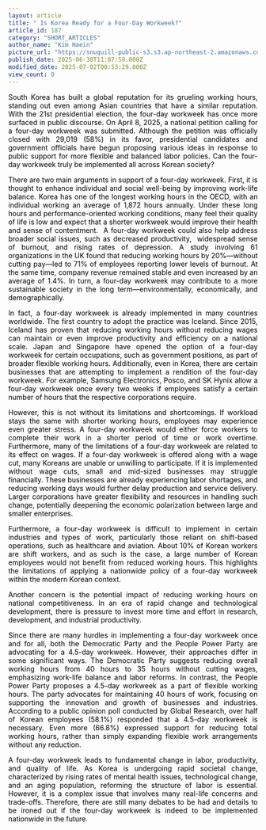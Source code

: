 ```yaml
---
layout: article
title: " Is Korea Ready for a Four-Day Workweek?"
article_id: 187
category: "SHORT_ARTICLES"
author_name: "Kim Haein"
picture_url: "https://snuquill-public-s3.s3.ap-northeast-2.amazonaws.com/photo/article/8c8cf579-b0bd-4994-9c2b-dafa82d71e48.png"
publish_date: 2025-06-30T11:07:59.000Z
modified_date: 2025-07-02T00:53:29.000Z
view_count: 0
---
```


<p style="text-align:justify;"><span style="background-color:transparent;color:#000000;">South Korea has built a global reputation for its grueling working hours, standing out even among Asian countries that have a similar reputation. With the 21st presidential election, the four-day workweek has once more surfaced in public discourse. On April 8, 2025, a national petition calling for a four-day workweek was submitted. Although the petition was officially closed with 29,019 (58%) in its favor, presidential candidates and government officials have begun proposing various ideas in response to public support for more flexible and balanced labor policies. Can the four-day workweek truly be implemented all across Korean society?</span></p><p style="text-align:justify;"><span style="background-color:transparent;color:#000000;">There are two main arguments in support of a four-day workweek. First, it is thought to enhance individual and social well-being by improving work-life balance. Korea has one of the longest working hours in the OECD, with an individual working an average of 1,872 hours annually. Under these long hours and performance-oriented working conditions, many feel their quality of life is low and expect that a shorter workweek would improve their health and sense of contentment.&nbsp; A four-day workweek could also help address broader social issues, such as decreased productivity,&nbsp; widespread sense of burnout, and rising rates of depression. A study involving 61 organizations in the UK found that reducing working hours by 20%—without cutting pay—led to 71% of employees reporting lower levels of burnout. At the same time, company revenue remained stable and even increased by an average of 1.4%. In turn, a four-day workweek may contribute to a more sustainable society in the long term—environmentally, economically, and demographically.&nbsp;</span></p><p style="text-align:justify;"><span style="background-color:transparent;color:#000000;">In fact, a four-day workweek is already implemented in many countries worldwide. The first country to adopt the practice was Iceland. Since 2015, Iceland has proven that reducing working hours without reducing wages can maintain or even improve productivity and efficiency on a national scale. Japan and Singapore have opened the option of a four-day workweek for certain occupations, such as government positions, as part of broader flexible working hours. Additionally, even in Korea, there are certain businesses that are attempting to implement a rendition of the four-day workweek. For example, Samsung Electronics, Posco, and SK Hynix allow a four-day workweek once every two weeks if employees satisfy a certain number of hours that the respective corporations require.&nbsp;</span></p><p style="text-align:justify;"><span style="background-color:transparent;color:#000000;">However, this is not without its limitations and shortcomings. If workload stays the same with shorter working hours, employees may experience even greater stress. A four-day workweek would either force workers to complete their work in a shorter period of time or work overtime. Furthermore, many of the limitations of a four-day workweek are related to its effect on wages. If a four-day workweek is offered along with a wage cut, many Koreans are unable or unwilling to participate. If it is implemented without wage cuts, small and mid-sized businesses may struggle financially. These businesses are already experiencing labor shortages, and reducing working days would further delay production and service delivery. Larger corporations have greater flexibility and resources in handling such change, potentially deepening the economic polarization between large and smaller enterprises.&nbsp;</span></p><p style="text-align:justify;"><span style="background-color:transparent;color:#000000;">Furthermore, a four-day workweek is difficult to implement in certain industries and types of work, particularly those reliant on shift-based operations, such as healthcare and aviation. About 10% of Korean workers are shift workers, and as such is the case, a large number of Korean employees would not benefit from reduced working hours. This highlights the limitations of applying a nationwide policy of a four-day workweek within the modern Korean context.&nbsp;</span></p><p style="text-align:justify;"><span style="background-color:transparent;color:#000000;">Another concern is the potential impact of reducing working hours on national competitiveness. In an era of rapid change and technological development, there is pressure to invest more time and effort in research, development, and industrial productivity.</span></p><p style="text-align:justify;"><span style="background-color:transparent;color:#000000;">Since there are many hurdles in implementing a four-day workweek once and for all, both the Democratic Party and the People Power Party are advocating for a 4.5-day workweek. However, their approaches differ in some significant ways. The Democratic Party suggests reducing overall working hours from 40 hours to 35 hours without cutting wages, emphasizing work-life balance and labor reforms. In contrast, the People Power Party proposes a 4.5-day workweek as a part of flexible working hours. The party advocates for maintaining 40 hours of work, focusing on supporting the innovation and growth of businesses and industries. According to a public opinion poll conducted by Global Research, over half of Korean employees (58.1%) responded that a 4.5-day workweek is necessary. Even more (66.8%) expressed support for reducing total working hours, rather than simply expanding flexible work arrangements without any reduction.</span></p><p style="text-align:justify;"><span style="background-color:transparent;color:#000000;">A four-day workweek leads to fundamental change in labor, productivity, and quality of life. As Korea is undergoing rapid societal change, characterized by rising rates of mental health issues, technological change, and an aging population, reforming the structure of labor is essential. However, it is a complex issue that involves many real-life concerns and trade-offs. Therefore, there are still many debates to be had and details to be ironed out if the four-day workweek is indeed to be implemented nationwide in the future.</span></p>
